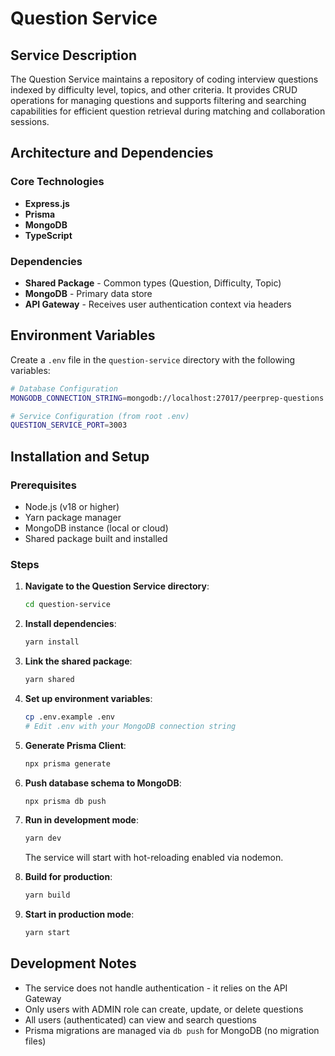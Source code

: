 # Question Service

## Service Description

The Question Service maintains a repository of coding interview questions indexed by difficulty level, topics, and other criteria. It provides CRUD operations for managing questions and supports filtering and searching capabilities for efficient question retrieval during matching and collaboration sessions.

## Architecture and Dependencies

### Core Technologies
- **Express.js**
- **Prisma**
- **MongoDB**
- **TypeScript**

### Dependencies
- **Shared Package** - Common types (Question, Difficulty, Topic)
- **MongoDB** - Primary data store
- **API Gateway** - Receives user authentication context via headers

## Environment Variables

Create a `.env` file in the `question-service` directory with the following variables:

```bash
# Database Configuration
MONGODB_CONNECTION_STRING=mongodb://localhost:27017/peerprep-questions  # MongoDB connection string

# Service Configuration (from root .env)
QUESTION_SERVICE_PORT=3003                                              # Port for question service
```

## Installation and Setup

### Prerequisites
- Node.js (v18 or higher)
- Yarn package manager
- MongoDB instance (local or cloud)
- Shared package built and installed

### Steps

1. **Navigate to the Question Service directory**:
   ```bash
   cd question-service
   ```

2. **Install dependencies**:
   ```bash
   yarn install
   ```

3. **Link the shared package**:
   ```bash
   yarn shared
   ```

4. **Set up environment variables**:
   ```bash
   cp .env.example .env
   # Edit .env with your MongoDB connection string
   ```

5. **Generate Prisma Client**:
   ```bash
   npx prisma generate
   ```

6. **Push database schema to MongoDB**:
   ```bash
   npx prisma db push
   ```

7. **Run in development mode**:
   ```bash
   yarn dev
   ```
   The service will start with hot-reloading enabled via nodemon.

8. **Build for production**:
   ```bash
   yarn build
   ```

9. **Start in production mode**:
   ```bash
   yarn start
   ```

## Development Notes

- The service does not handle authentication - it relies on the API Gateway
- Only users with ADMIN role can create, update, or delete questions
- All users (authenticated) can view and search questions
- Prisma migrations are managed via `db push` for MongoDB (no migration files)